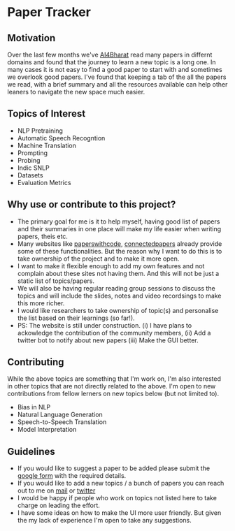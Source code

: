 Paper Tracker 
=========================

## Motivation

Over the last few months we've [AI4Bharat](https://ai4bharat.org/) read many papers in differnt domains and found that the journey to learn a new topic is a long one. In many cases it is not easy to find a good paper to start with and sometimes we overlook good papers. I've found that keeping a tab of the all the papers we read, with a brief summary and all the resources available can help other leaners to navigate the new space much easier.

<!-- ## Preview

<img src="imgs/preview.png" alt="drawing" width="400"/> -->

## Topics of Interest

- NLP Pretraining
- Automatic Speech Recogntion
- Machine Translation
- Prompting
- Probing
- Indic SNLP
- Datasets
- Evaluation Metrics

## Why use or contribute to this project?

- The primary goal for me is it to help myself, having good list of papers and their summaries in one place will make my life easier when writing papers, theis etc.
- Many websites like [paperswithcode](https://paperswithcode.com/), [connectedpapers](https://www.connectedpapers.com/) already provide some of these functionalities. But the reason why I want to do this is to take ownership of the project and to make it more open. 
- I want to make it flexible enough to add my own features and not complain about these sites not having them. And this will not be just a static list of topics/papers.
- We will also be having regular reading group sessions to discuss the topics and will include the slides, notes and video recordsings to make this more richer.
- I would like researchers to take ownership of topic(s) and personalise the list based on their learnings (so far!).
- PS: The website is still under construction. (i) I have plans to ackowledge the contribution of the community members, (ii) Add a twitter bot to notify about new papers (iii) Make the GUI better.


## Contributing

While the above topics are something that I'm work on, I'm also interested in other topics that are not directly related to the above. I'm open to new contributions from fellow lerners on new topics below (but not limited to).

- Bias in NLP
- Natural Language Generation
- Speech-to-Speech Translation
- Model Interpretation

## Guidelines

- If you would like to suggest a paper to be added please submit the [google form](https://docs.google.com/forms/d/e/1FAIpQLSeUecDAb1O-BFhV2tcXzvQk_UpRP1yPyhkek5N6J3m9eEUUWA/viewform?usp=sf_link) with the required details.
- If you would like to add a new topics / a bunch of papers you can reach out to me on [mail](mailto:doddapaneni.sumanth@g,ail.com) or [twitter](https://twitter.com/sumanthd17)
- I would be happy if people who work on topics not listed here to take charge on leading the effort.
- I have some ideas on how to make the UI more user friendly. But given the my lack of experience I'm open to take any suggestions.